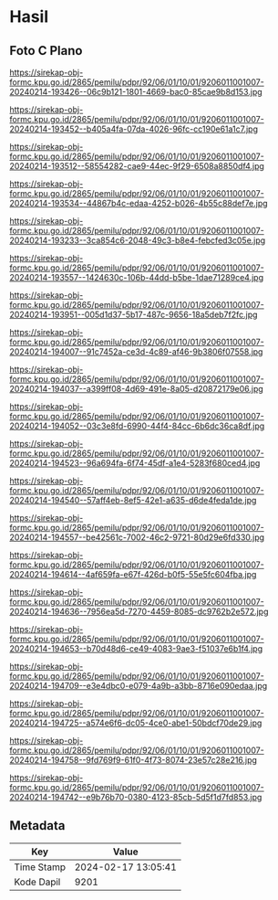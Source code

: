 # Hasil

## Foto C Plano

https://sirekap-obj-formc.kpu.go.id/2865/pemilu/pdpr/92/06/01/10/01/9206011001007-20240214-193426--06c9b121-1801-4669-bac0-85cae9b8d153.jpg

https://sirekap-obj-formc.kpu.go.id/2865/pemilu/pdpr/92/06/01/10/01/9206011001007-20240214-193452--b405a4fa-07da-4026-96fc-cc190e61a1c7.jpg

https://sirekap-obj-formc.kpu.go.id/2865/pemilu/pdpr/92/06/01/10/01/9206011001007-20240214-193512--58554282-cae9-44ec-9f29-6508a8850df4.jpg

https://sirekap-obj-formc.kpu.go.id/2865/pemilu/pdpr/92/06/01/10/01/9206011001007-20240214-193534--44867b4c-edaa-4252-b026-4b55c88def7e.jpg

https://sirekap-obj-formc.kpu.go.id/2865/pemilu/pdpr/92/06/01/10/01/9206011001007-20240214-193233--3ca854c6-2048-49c3-b8e4-febcfed3c05e.jpg

https://sirekap-obj-formc.kpu.go.id/2865/pemilu/pdpr/92/06/01/10/01/9206011001007-20240214-193557--1424630c-106b-44dd-b5be-1dae71289ce4.jpg

https://sirekap-obj-formc.kpu.go.id/2865/pemilu/pdpr/92/06/01/10/01/9206011001007-20240214-193951--005d1d37-5b17-487c-9656-18a5deb7f2fc.jpg

https://sirekap-obj-formc.kpu.go.id/2865/pemilu/pdpr/92/06/01/10/01/9206011001007-20240214-194007--91c7452a-ce3d-4c89-af46-9b3806f07558.jpg

https://sirekap-obj-formc.kpu.go.id/2865/pemilu/pdpr/92/06/01/10/01/9206011001007-20240214-194037--a399ff08-4d69-491e-8a05-d20872179e06.jpg

https://sirekap-obj-formc.kpu.go.id/2865/pemilu/pdpr/92/06/01/10/01/9206011001007-20240214-194052--03c3e8fd-6990-44f4-84cc-6b6dc36ca8df.jpg

https://sirekap-obj-formc.kpu.go.id/2865/pemilu/pdpr/92/06/01/10/01/9206011001007-20240214-194523--96a694fa-6f74-45df-a1e4-5283f680ced4.jpg

https://sirekap-obj-formc.kpu.go.id/2865/pemilu/pdpr/92/06/01/10/01/9206011001007-20240214-194540--57aff4eb-8ef5-42e1-a635-d6de4feda1de.jpg

https://sirekap-obj-formc.kpu.go.id/2865/pemilu/pdpr/92/06/01/10/01/9206011001007-20240214-194557--be42561c-7002-46c2-9721-80d29e6fd330.jpg

https://sirekap-obj-formc.kpu.go.id/2865/pemilu/pdpr/92/06/01/10/01/9206011001007-20240214-194614--4af659fa-e67f-426d-b0f5-55e5fc604fba.jpg

https://sirekap-obj-formc.kpu.go.id/2865/pemilu/pdpr/92/06/01/10/01/9206011001007-20240214-194636--7956ea5d-7270-4459-8085-dc9762b2e572.jpg

https://sirekap-obj-formc.kpu.go.id/2865/pemilu/pdpr/92/06/01/10/01/9206011001007-20240214-194653--b70d48d6-ce49-4083-9ae3-f51037e6b1f4.jpg

https://sirekap-obj-formc.kpu.go.id/2865/pemilu/pdpr/92/06/01/10/01/9206011001007-20240214-194709--e3e4dbc0-e079-4a9b-a3bb-8716e090edaa.jpg

https://sirekap-obj-formc.kpu.go.id/2865/pemilu/pdpr/92/06/01/10/01/9206011001007-20240214-194725--a574e6f6-dc05-4ce0-abe1-50bdcf70de29.jpg

https://sirekap-obj-formc.kpu.go.id/2865/pemilu/pdpr/92/06/01/10/01/9206011001007-20240214-194758--9fd769f9-61f0-4f73-8074-23e57c28e216.jpg

https://sirekap-obj-formc.kpu.go.id/2865/pemilu/pdpr/92/06/01/10/01/9206011001007-20240214-194742--e9b76b70-0380-4123-85cb-5d5f1d7fd853.jpg


## Metadata

| Key        | Value               |
| ---------- | ------------------- |
| Time Stamp | 2024-02-17 13:05:41 |
| Kode Dapil | 9201                |



